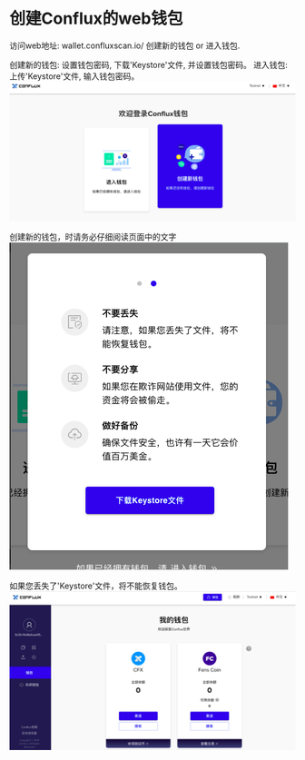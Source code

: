 创建Conflux的web钱包
===

访问web地址: wallet.confluxscan.io/
创建新的钱包 or 进入钱包.

创建新的钱包: 设置钱包密码, 下载'Keystore'文件, 并设置钱包密码。
进入钱包: 上传'Keystore'文件, 输入钱包密码。
![创建或登录钱包](https://github.com/aoems/conflux-developer-site/blob/master/docs/img/login_wallet.png "login_wallet")



创建新的钱包，时请务必仔细阅读页面中的文字
![创建时下载keystore](https://github.com/aoems/conflux-developer-site/blob/master/docs/img/download_keystore.png "download_keystore")

如果您丢失了'Keystore'文件，将不能恢复钱包。
![登陆wallet](https://github.com/aoems/conflux-developer-site/blob/master/docs/img/load_wallet.png "load_wallet")

